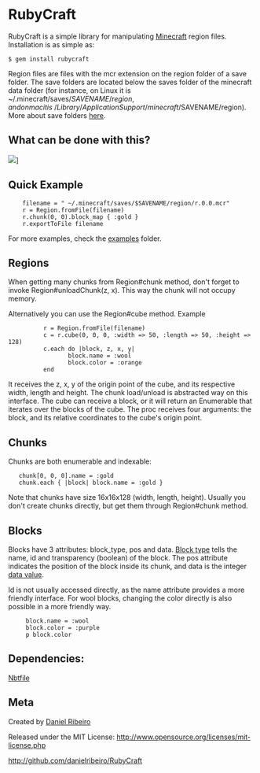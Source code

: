 RubyCraft
==============

RubyCraft is a simple library for manipulating [Minecraft](http://www.minecraft.net/)
region files. Installation is as simple as:

    $ gem install rubycraft

Region files are files with the mcr extension on the region folder of a save folder. The
save folders are located below the saves folder of the minecraft data folder (for
instance, on Linux it is ~/.minecraft/saves/$SAVENAME/region, and on mac it is
~/Library/Application Support/minecraft/$SAVENAME/region). More about save folders
[here](http://www.minecraftwiki.net/wiki/Tutorials/Minecraft_Help_FAQ#Common_fixes).


What can be done with this?
--------
<a href="http://metaphysicaldeveloper.wordpress.com/2011/07/31/hacking-a-gnuplot-into-minecraft/" target="_blank">![](https://raw.github.com/danielribeiro/RubyCraft/master/images/plottingOverview.png)]</a>



Quick Example
--------
        filename = " ~/.minecraft/saves/$SAVENAME/region/r.0.0.mcr"
        r = Region.fromFile(filename)
        r.chunk(0, 0).block_map { :gold }
        r.exportToFile filename

For more examples, check the
[examples](https://github.com/danielribeiro/RubyCraft/tree/master/examples) folder.

Regions
---------
When getting many chunks from Region#chunk method, don't forget to invoke Region#unloadChunk(z,
x). This way the chunk will not occupy memory.

Alternatively you can use the Region#cube method. Example

              r = Region.fromFile(filename)
              c = r.cube(0, 0, 0, :width => 50, :length => 50, :height => 128)
              c.each do |block, z, x, y|
                     block.name = :wool
                     block.color = :orange
              end

It receives the z, x, y of the origin point of the cube, and its respective width, length
and height. The chunk load/unload is abstracted way on this interface. The cube can
receive a block, or it will return an Enumerable that iterates over the blocks of the
cube. The proc receives four arguments: the block, and its relative coordinates to the
cube's origin point.

Chunks
---------
Chunks are both enumerable and indexable:

       chunk[0, 0, 0].name = :gold
       chunk.each { |block| block.name = :gold }


Note that chunks have size 16x16x128 (width, length, height). Usually you don't create
chunks directly, but get them through Region#chunk method.

Blocks
---------
Blocks have 3 attributes: block_type, pos and data. [Block type](https://github.com/danielribeiro/RubyCraft/blob/master/lib/rubycraft/block_type.rb) tells the name, id and
transparency (boolean) of the block. The pos attribute indicates the position of the block
inside its chunk, and data is the integer [data
value](http://www.minecraftwiki.net/wiki/Data_values).

Id is not usually accessed directly, as the name attribute provides a more friendly
interface. For wool blocks, changing the color directly is also possible in a more
friendly way.

         block.name = :wool
         block.color = :purple
         p block.color


Dependencies:
---------
[Nbtfile](http://github.com/mental/nbtfile)

Meta
----

Created by [Daniel Ribeiro](http://metaphysicaldeveloper.wordpress.com/about-me)

Released under the MIT License: http://www.opensource.org/licenses/mit-license.php

http://github.com/danielribeiro/RubyCraft

